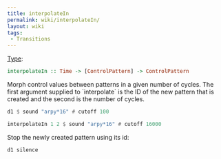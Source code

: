 ```yaml
---
title: interpolateIn
permalink: wiki/interpolateIn/
layout: wiki
tags:
 - Transitions
---
```


[Type](/wiki/Type_signature "wikilink"):

``` haskell
interpolateIn :: Time -> [ControlPattern] -> ControlPattern
```

Morph control values between patterns in a given number of cycles. The
first argument supplied to \`interpolate\` is the ID of the new pattern
that is created and the second is the number of cycles.

``` haskell
d1 $ sound "arpy*16" # cutoff 100
```

``` haskell
interpolateIn 1 2 $ sound "arpy*16" # cutoff 16000
```

Stop the newly created pattern using its id:

``` haskell
d1 silence
```
